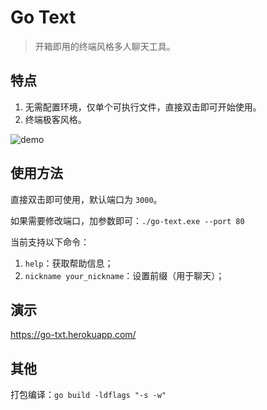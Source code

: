 # Go Text
> 开箱即用的终端风格多人聊天工具。

## 特点
1. 无需配置环境，仅单个可执行文件，直接双击即可开始使用。
2. 终端极客风格。

![demo](https://user-images.githubusercontent.com/39998050/180441565-5fe85c89-9f89-45c3-8492-6dd2178b2a11.png)

## 使用方法
直接双击即可使用，默认端口为 `3000`。

如果需要修改端口，加参数即可：`./go-text.exe --port 80`

当前支持以下命令：
1. `help`：获取帮助信息；
2. `nickname your_nickname`：设置前缀（用于聊天）；


## 演示
https://go-txt.herokuapp.com/

## 其他
打包编译：`go build -ldflags "-s -w"`